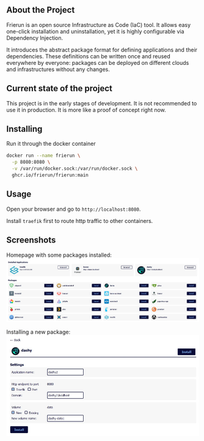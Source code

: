 ﻿## About the Project

Frierun is an open source Infrastructure as Code (IaC) tool.
It allows easy one-click installation and uninstallation, yet it is highly configurable via Dependency Injection.

It introduces the abstract package format for defining applications and their dependencies. 
These definitions can be written once and reused everywhere by everyone: 
packages can be deployed on different clouds and infrastructures without any changes.

## Current state of the project

This project is in the early stages of development. It is not recommended to use it in production. 
It is more like a proof of concept right now.

## Installing

Run it through the docker container

```bash
docker run --name frierun \
  -p 8080:8080 \
  -v /var/run/docker.sock:/var/run/docker.sock \
  ghcr.io/frierun/frierun:main
```

## Usage

Open your browser and go to `http://localhost:8080`.

Install `traefik` first to route http traffic to other containers.

## Screenshots

Homepage with some packages installed:
![Homepage](/Docs/Screenshot1.jpg?raw=true "Homepage")

Installing a new package:
![Install](/Docs/Screenshot2.jpg?raw=true "Install")
